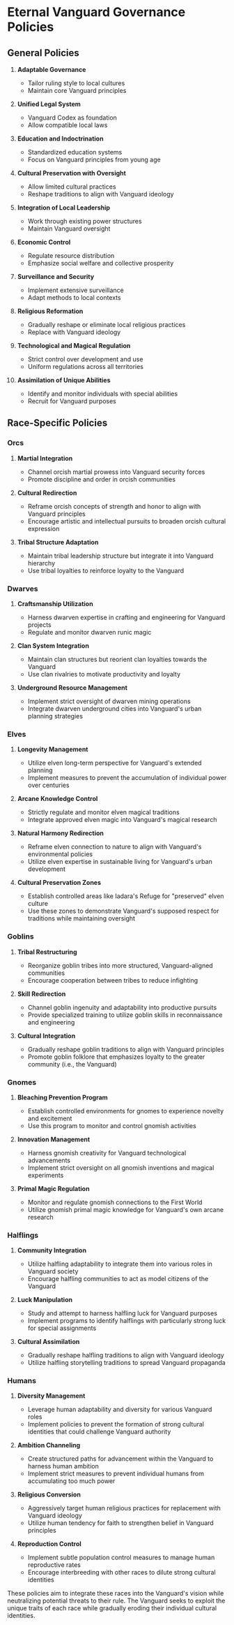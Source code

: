 # Eternal Vanguard Governance Policies

## General Policies

1. **Adaptable Governance**
   - Tailor ruling style to local cultures
   - Maintain core Vanguard principles

2. **Unified Legal System**
   - Vanguard Codex as foundation
   - Allow compatible local laws

3. **Education and Indoctrination**
   - Standardized education systems
   - Focus on Vanguard principles from young age

4. **Cultural Preservation with Oversight**
   - Allow limited cultural practices
   - Reshape traditions to align with Vanguard ideology

5. **Integration of Local Leadership**
   - Work through existing power structures
   - Maintain Vanguard oversight

6. **Economic Control**
   - Regulate resource distribution
   - Emphasize social welfare and collective prosperity

7. **Surveillance and Security**
   - Implement extensive surveillance
   - Adapt methods to local contexts

8. **Religious Reformation**
   - Gradually reshape or eliminate local religious practices
   - Replace with Vanguard ideology

9. **Technological and Magical Regulation**
   - Strict control over development and use
   - Uniform regulations across all territories

10. **Assimilation of Unique Abilities**
    - Identify and monitor individuals with special abilities
    - Recruit for Vanguard purposes

## Race-Specific Policies

### Orcs

1. **Martial Integration**
   - Channel orcish martial prowess into Vanguard security forces
   - Promote discipline and order in orcish communities

2. **Cultural Redirection**
   - Reframe orcish concepts of strength and honor to align with Vanguard principles
   - Encourage artistic and intellectual pursuits to broaden orcish cultural expression

3. **Tribal Structure Adaptation**
   - Maintain tribal leadership structure but integrate it into Vanguard hierarchy
   - Use tribal loyalties to reinforce loyalty to the Vanguard

### Dwarves

1. **Craftsmanship Utilization**
   - Harness dwarven expertise in crafting and engineering for Vanguard projects
   - Regulate and monitor dwarven runic magic

2. **Clan System Integration**
   - Maintain clan structures but reorient clan loyalties towards the Vanguard
   - Use clan rivalries to motivate productivity and loyalty

3. **Underground Resource Management**
   - Implement strict oversight of dwarven mining operations
   - Integrate dwarven underground cities into Vanguard's urban planning strategies

### Elves

1. **Longevity Management**
   - Utilize elven long-term perspective for Vanguard's extended planning
   - Implement measures to prevent the accumulation of individual power over centuries

2. **Arcane Knowledge Control**
   - Strictly regulate and monitor elven magical traditions
   - Integrate approved elven magic into Vanguard's magical research

3. **Natural Harmony Redirection**
   - Reframe elven connection to nature to align with Vanguard's environmental policies
   - Utilize elven expertise in sustainable living for Vanguard's urban development

4. **Cultural Preservation Zones**
   - Establish controlled areas like Iadara's Refuge for "preserved" elven culture
   - Use these zones to demonstrate Vanguard's supposed respect for traditions while maintaining oversight

### Goblins

1. **Tribal Restructuring**
   - Reorganize goblin tribes into more structured, Vanguard-aligned communities
   - Encourage cooperation between tribes to reduce infighting

2. **Skill Redirection**
   - Channel goblin ingenuity and adaptability into productive pursuits
   - Provide specialized training to utilize goblin skills in reconnaissance and engineering

3. **Cultural Integration**
   - Gradually reshape goblin traditions to align with Vanguard principles
   - Promote goblin folklore that emphasizes loyalty to the greater community (i.e., the Vanguard)

### Gnomes

1. **Bleaching Prevention Program**
   - Establish controlled environments for gnomes to experience novelty and excitement
   - Use this program to monitor and control gnomish activities

2. **Innovation Management**
   - Harness gnomish creativity for Vanguard technological advancements
   - Implement strict oversight on all gnomish inventions and magical experiments

3. **Primal Magic Regulation**
   - Monitor and regulate gnomish connections to the First World
   - Utilize gnomish primal magic knowledge for Vanguard's own arcane research

### Halflings

1. **Community Integration**
   - Utilize halfling adaptability to integrate them into various roles in Vanguard society
   - Encourage halfling communities to act as model citizens of the Vanguard

2. **Luck Manipulation**
   - Study and attempt to harness halfling luck for Vanguard purposes
   - Implement programs to identify halflings with particularly strong luck for special assignments

3. **Cultural Assimilation**
   - Gradually reshape halfling traditions to align with Vanguard ideology
   - Utilize halfling storytelling traditions to spread Vanguard propaganda

### Humans

1. **Diversity Management**
   - Leverage human adaptability and diversity for various Vanguard roles
   - Implement policies to prevent the formation of strong cultural identities that could challenge Vanguard authority

2. **Ambition Channeling**
   - Create structured paths for advancement within the Vanguard to harness human ambition
   - Implement strict measures to prevent individual humans from accumulating too much power

3. **Religious Conversion**
   - Aggressively target human religious practices for replacement with Vanguard ideology
   - Utilize human tendency for faith to strengthen belief in Vanguard principles

4. **Reproduction Control**
   - Implement subtle population control measures to manage human reproductive rates
   - Encourage interbreeding with other races to dilute strong cultural identities

These policies aim to integrate these races into the Vanguard's vision while neutralizing potential threats to their rule. The Vanguard seeks to exploit the unique traits of each race while gradually eroding their individual cultural identities.